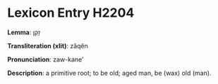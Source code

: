 # Lexicon Entry H2204

**Lemma**: זָקֵן

**Transliteration (xlit)**: zâqên

**Pronunciation**: zaw-kane'

**Description**:
a primitive root; to be old; aged man, be (wax) old (man).
